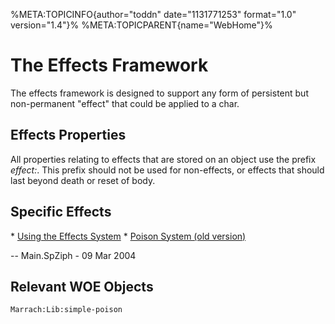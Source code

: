 %META:TOPICINFO{author=\"toddn\" date=\"1131771253\" format=\"1.0\"
version=\"1.4\"}% %META:TOPICPARENT{name=\"WebHome\"}%

# The Effects Framework

The effects framework is designed to support any form of persistent but
non-permanent \"effect\" that could be applied to a char.

## Effects Properties

All properties relating to effects that are stored on an object use the
prefix *effect:*. This prefix should not be used for non-effects, or
effects that should last beyond death or reset of body.

## Specific Effects

\* [Using the Effects System](EffectsSystem) \* [Poison System (old
version)](EffectsPoison)

\-- Main.SpZiph - 09 Mar 2004

## Relevant WOE Objects

    Marrach:Lib:simple-poison
